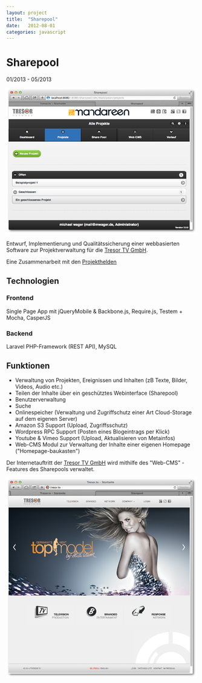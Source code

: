 ```yaml
---
layout: project
title:  "Sharepool"
date:   2012-08-01
categories: javascript
---
```


# Sharepool #

<span class="post-date">01/2013 - 05/2013</span>

<img src="/images/tresor_sharepool.png">

Entwurf, Implementierung und Qualitätssicherung einer webbasierten Software zur Projektverwaltung für die [Tresor TV GmbH](http://tresor.tv).

Eine Zusammenarbeit mit den [Projekthelden](http://projekthelden.de)

## Technologien ##

### Frontend ###

Single Page App mit jQueryMobile & Backbone.js, Require.js, Testem + Mocha, CasperJS

### Backend ###

Laravel PHP-Framework (REST API), MySQL

## Funktionen ##

* Verwaltung von Projekten, Ereignissen und Inhalten (zB Texte, Bilder, Videos, Audio etc.)
* Teilen der Inhalte über ein geschütztes Webinterface (Sharepool)
* Benutzerverwaltung
* Suche
* Onlinespeicher (Verwaltung und Zugriffschutz einer Art Cloud-Storage auf dem eigenen Server)
* Amazon S3 Support (Upload, Zugriffsschutz)
* Wordpress RPC Support (Posten eines Blogeintrags per Klick)
* Youtube & Vimeo Support (Upload, Aktualisieren von Metainfos)
* Web-CMS Modul zur Verwaltung der Inhalte einer eigenen Homepage ("Homepage-baukasten")

Der Internetauftritt der [Tresor TV GmbH](http://tresor.tv) wird mithilfe des "Web-CMS" - Features des Sharepools verwaltet.

<img src="/images/tresorsite.png">
